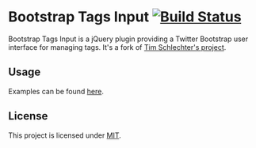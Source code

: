 # Bootstrap Tags Input [![Build Status](https://travis-ci.org/kuraga/bootstrap-tagsinput.png?branch=master)](https://travis-ci.org/kuraga/bootstrap-tagsinput)
Bootstrap Tags Input is a jQuery plugin providing a Twitter Bootstrap user interface for managing tags.
It's a fork of [Tim Schlechter's project](https://github.com/TimSchlechter/bootstrap-tagsinput).

## Usage
Examples can be found [here](http://timschlechter.github.com/bootstrap-tagsinput/examples/).

## License
This project is licensed under [MIT](https://raw.github.com/kuraga/bootstrap-tagsinput/master/LICENSE "Read more about the MIT license").
